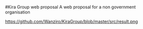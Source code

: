 #Kira Group web proposal
A web proposal for a non government organisation

https://github.com/Wanziro/KiraGroup/blob/master/src/result.png

